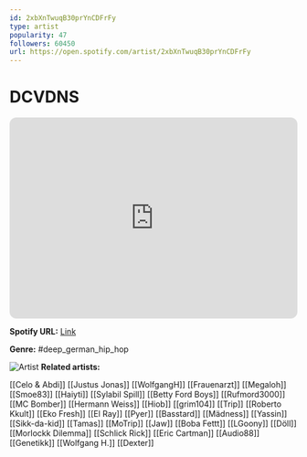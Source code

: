 ```yaml
---
id: 2xbXnTwuqB30prYnCDFrFy
type: artist
popularity: 47
followers: 60450
url: https://open.spotify.com/artist/2xbXnTwuqB30prYnCDFrFy
---
```

# DCVDNS

<iframe style="border-radius:12px" src="https://open.spotify.com/embed/artist/2xbXnTwuqB30prYnCDFrFy" width="100%" height="352" frameBorder="0" allowfullscreen="" allow="autoplay; clipboard-write; encrypted-media; fullscreen; picture-in-picture" loading="lazy"></iframe>

**Spotify URL:** [Link](https://open.spotify.com/artist/2xbXnTwuqB30prYnCDFrFy)

**Genre:**  #deep_german_hip_hop

![Artist](https://i.scdn.co/image/ab6761610000e5eba3cfe38ee7570151cf85f279)
**Related artists:**

[[Celo & Abdi]]
[[Justus Jonas]]
[[WolfgangH]]
[[Frauenarzt]]
[[Megaloh]]
[[Smoe83]]
[[Haiyti]]
[[Sylabil Spill]]
[[Betty Ford Boys]]
[[Rufmord3000]]
[[MC Bomber]]
[[Hermann Weiss]]
[[Hiob]]
[[grim104]]
[[Trip]]
[[Roberto Kkult]]
[[Eko Fresh]]
[[El Ray]]
[[Pyer]]
[[Basstard]]
[[Mädness]]
[[Yassin]]
[[Sikk-da-kid]]
[[Tamas]]
[[MoTrip]]
[[Jaw]]
[[Boba Fettt]]
[[LGoony]]
[[Döll]]
[[Morlockk Dilemma]]
[[Schlick Rick]]
[[Eric Cartman]]
[[Audio88]]
[[Genetikk]]
[[Wolfgang H.]]
[[Dexter]]
